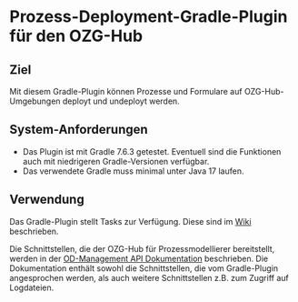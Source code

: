 # Prozess-Deployment-Gradle-Plugin für den OZG-Hub

## Ziel

Mit diesem Gradle-Plugin können Prozesse und Formulare auf OZG-Hub-Umgebungen deployt und undeployt
werden.

## System-Anforderungen

- Das Plugin ist mit Gradle 7.6.3 getestet. Eventuell sind die Funktionen auch mit niedrigeren
  Gradle-Versionen verfügbar.
- Das verwendete Gradle muss minimal unter Java 17 laufen.

## Verwendung

Das Gradle-Plugin stellt Tasks zur Verfügung. Diese sind im [Wiki](https://doku.pmp.seitenbau.com/display/DFO/Tasks+Gradle-PlugIn+OZG-Hub) beschrieben.

Die Schnittstellen, die der OZG-Hub für Prozessmodellierer bereitstellt, werden in der
[OD-Management API Dokumentation](https://doku.pmp.seitenbau.com/x/YAdfAw) beschrieben. Die Dokumentation enthält sowohl
die Schnittstellen, die vom Gradle-Plugin angesprochen werden, als auch weitere Schnittstellen z.B.
zum Zugriff auf Logdateien.

